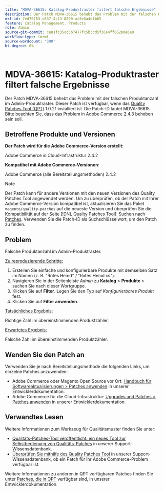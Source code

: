 ```yaml
---
title: "MDVA-36615: Katalog-Produktraster filtert falsche Ergebnisse"
description: Der Patch MDVA-36615 behebt das Problem mit der falschen Produktanzahl im Admin-Produktraster. Dieser Patch ist verfügbar, wenn das [Quality Patches Tool (QPT)](/help/announcements/adobe-commerce-announcements/magento-quality-patches-released-new-tool-to-self-serve-quality-patches.md) 1.0.21 installiert ist. Die Patch-ID lautet MDVA-36615. Bitte beachten Sie, dass das Problem in Adobe Commerce 2.4.3 behoben sein soll.
exl-id: 7ed70753-c637-4c13-8290-aa5e8a4d1b65
feature: Catalog Management, Products
role: Admin
source-git-commit: ce81fc35cc5b7477fc5b3cd5f36a4ff65280e6a0
workflow-type: tm+mt
source-wordcount: '390'
ht-degree: 0%

---
```


# MDVA-36615: Katalog-Produktraster filtert falsche Ergebnisse

Der Patch MDVA-36615 behebt das Problem mit der falschen Produktanzahl im Admin-Produktraster. Dieser Patch ist verfügbar, wenn das [Quality Patches Tool (QPT)](/help/announcements/adobe-commerce-announcements/magento-quality-patches-released-new-tool-to-self-serve-quality-patches.md) 1.0.21 installiert ist. Die Patch-ID lautet MDVA-36615. Bitte beachten Sie, dass das Problem in Adobe Commerce 2.4.3 behoben sein soll.

## Betroffene Produkte und Versionen

**Der Patch wird für die Adobe Commerce-Version erstellt:**

Adobe Commerce in Cloud-Infrastruktur 2.4.2

**Kompatibel mit Adobe Commerce-Versionen:**

Adobe Commerce (alle Bereitstellungsmethoden) 2.4.2

>[!NOTE]
>
>Der Patch kann für andere Versionen mit den neuen Versionen des Quality Patches Tool angewendet werden. Um zu überprüfen, ob der Patch mit Ihrer Adobe Commerce-Version kompatibel ist, aktualisieren Sie das Paket `magento/quality-patches` auf die neueste Version und überprüfen Sie die Kompatibilität auf der Seite [[!DNL Quality Patches Tool]: Suchen nach Patches](https://devdocs.magento.com/quality-patches/tool.html#patch-grid). Verwenden Sie die Patch-ID als Suchschlüsselwort, um den Patch zu finden.

## Problem

Falsche Produktanzahl im Admin-Produktraster.

<u>Zu reproduzierende Schritte:</u>

1. Erstellen Sie einfache und konfigurierbare Produkte mit demselben Satz im Namen (z. B. &quot;Rotes Hemd&quot; / &quot;Rotes Hemd xs&quot;).
1. Navigieren Sie in der Seitenleiste *Admin* zu **Katalog** > **Produkte** > suchen Sie nach dieser Wortgruppe.
1. Klicken Sie auf **Filter**. Legen Sie den Typ auf *Konfigurierbares Produkt* fest.
1. Klicken Sie auf **Filter anwenden**.

<u>Tatsächliches Ergebnis:</u>

Richtige Zahl im übereinstimmenden Produktzähler.

<u>Erwartetes Ergebnis:</u>

Falsche Zahl im übereinstimmenden Produktzähler.

## Wenden Sie den Patch an

Verwenden Sie je nach Bereitstellungsmethode die folgenden Links, um einzelne Patches anzuwenden:

* Adobe Commerce oder Magento Open Source vor Ort: [Handbuch für Softwareaktualisierungen > Patches anwenden](https://devdocs.magento.com/guides/v2.4/comp-mgr/patching/mqp.html) in unserer Entwicklerdokumentation.
* Adobe Commerce für die Cloud-Infrastruktur: [Upgrades und Patches > Patches anwenden](https://devdocs.magento.com/cloud/project/project-patch.html) in unserer Entwicklerdokumentation.

## Verwandtes Lesen

Weitere Informationen zum Werkzeug für Qualitätsmuster finden Sie unter:

* [Qualitäts-Patches-Tool veröffentlicht: ein neues Tool zur Selbstbedienung von Qualitäts-Patches](/help/announcements/adobe-commerce-announcements/magento-quality-patches-released-new-tool-to-self-serve-quality-patches.md) in unserer Support-Wissensdatenbank.
* [Überprüfen Sie mithilfe des Quality Patches Tool](/help/support-tools/patches-available-in-qpt-tool/check-patch-for-magento-issue-with-magento-quality-patches.md) in unserer Support-Wissensdatenbank, ob ein Patch für Ihr Adobe Commerce-Problem verfügbar ist.

Weitere Informationen zu anderen in QPT verfügbaren Patches finden Sie unter [Patches, die in QPT](https://devdocs.magento.com/quality-patches/tool.html#patch-grid) verfügbar sind, in unserer Entwicklerdokumentation.
